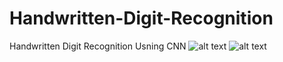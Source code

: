# Handwritten-Digit-Recognition
Handwritten Digit Recognition Usning CNN
![alt text](image.png)
![alt text](image.png)